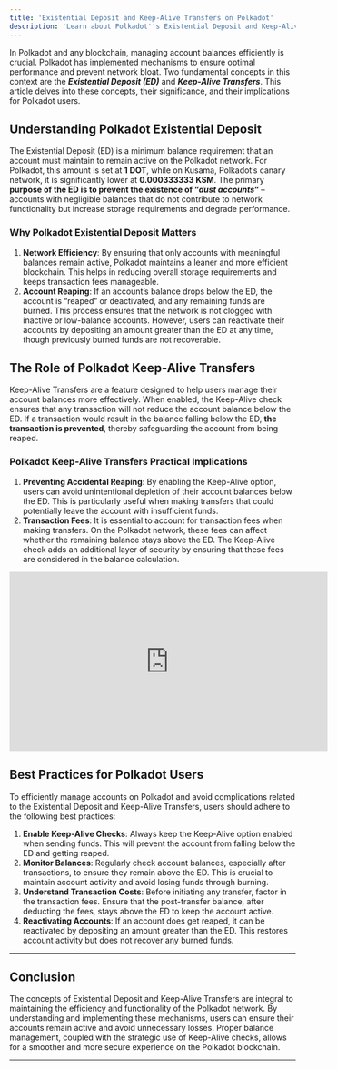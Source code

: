 ```yaml
---
title: 'Existential Deposit and Keep-Alive Transfers on Polkadot'
description: 'Learn about Polkadot''s Existential Deposit and Keep-Alive Transfers to manage account balances efficiently and prevent network bloat.'
---
```

In Polkadot and any blockchain, managing account balances efficiently is crucial. Polkadot has implemented mechanisms to ensure optimal performance and prevent network bloat. Two fundamental concepts in this context are the ***Existential Deposit (ED)*** and ***Keep-Alive Transfers***. This article delves into these concepts, their significance, and their implications for Polkadot users.

Understanding Polkadot Existential Deposit
------------------------------------------

The Existential Deposit (ED) is a minimum balance requirement that an account must maintain to remain active on the Polkadot network. For Polkadot, this amount is set at **1 DOT**, while on Kusama, Polkadot’s canary network, it is significantly lower at **0.000333333 KSM**. The primary **purpose of the ED is to prevent the existence of “*dust accounts*“** – accounts with negligible balances that do not contribute to network functionality but increase storage requirements and degrade performance.

### Why Polkadot Existential Deposit Matters

1. **Network Efficiency**: By ensuring that only accounts with meaningful balances remain active, Polkadot maintains a leaner and more efficient blockchain. This helps in reducing overall storage requirements and keeps transaction fees manageable.
2. **Account Reaping**: If an account’s balance drops below the ED, the account is “reaped” or deactivated, and any remaining funds are burned. This process ensures that the network is not clogged with inactive or low-balance accounts. However, users can reactivate their accounts by depositing an amount greater than the ED at any time, though previously burned funds are not recoverable.

The Role of Polkadot Keep-Alive Transfers
-----------------------------------------

Keep-Alive Transfers are a feature designed to help users manage their account balances more effectively. When enabled, the Keep-Alive check ensures that any transaction will not reduce the account balance below the ED. If a transaction would result in the balance falling below the ED, **the transaction is prevented**, thereby safeguarding the account from being reaped.

### Polkadot Keep-Alive Transfers Practical Implications

1. **Preventing Accidental Reaping**: By enabling the Keep-Alive option, users can avoid unintentional depletion of their account balances below the ED. This is particularly useful when making transfers that could potentially leave the account with insufficient funds.
2. **Transaction Fees**: It is essential to account for transaction fees when making transfers. On the Polkadot network, these fees can affect whether the remaining balance stays above the ED. The Keep-Alive check adds an additional layer of security by ensuring that these fees are considered in the balance calculation.

<iframe allowfullscreen="allowfullscreen" frameborder="0" height="315" src="https://www.youtube.com/embed/mgPHVztHJWk?si=4XyjCzeLwsQUvxnW" title="YouTube video player" width="560"></iframe>

Best Practices for Polkadot Users
---------------------------------

To efficiently manage accounts on Polkadot and avoid complications related to the Existential Deposit and Keep-Alive Transfers, users should adhere to the following best practices:

1. **Enable Keep-Alive Checks**: Always keep the Keep-Alive option enabled when sending funds. This will prevent the account from falling below the ED and getting reaped.
2. **Monitor Balances**: Regularly check account balances, especially after transactions, to ensure they remain above the ED. This is crucial to maintain account activity and avoid losing funds through burning.
3. **Understand Transaction Costs**: Before initiating any transfer, factor in the transaction fees. Ensure that the post-transfer balance, after deducting the fees, stays above the ED to keep the account active.
4. **Reactivating Accounts**: If an account does get reaped, it can be reactivated by depositing an amount greater than the ED. This restores account activity but does not recover any burned funds.

- - - - - -

Conclusion
----------

The concepts of Existential Deposit and Keep-Alive Transfers are integral to maintaining the efficiency and functionality of the Polkadot network. By understanding and implementing these mechanisms, users can ensure their accounts remain active and avoid unnecessary losses. Proper balance management, coupled with the strategic use of Keep-Alive checks, allows for a smoother and more secure experience on the Polkadot blockchain.

- - - - - -